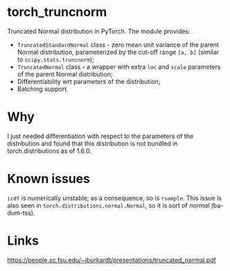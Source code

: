 # torch_truncnorm
Truncated Normal distribution in PyTorch. The module provides:
- `TruncatedStandardNormal` class - zero mean unit variance of the parent Normal distribution, parameterized by the 
  cut-off range `[a, b]` (similar to `scipy.stats.truncnorm`);
- `TruncatedNormal` class - a wrapper with extra `loc` and `scale` parameters of the parent Normal distribution;
- Differentiability wrt parameters of the distribution;
- Batching support.

# Why
I just needed differentiation with respect to the parameters of the distribution and found that this distribution is not 
bundled in torch.distributions as of 1.6.0.

# Known issues
`icdf` is numerically unstable; as a consequence, so is `rsample`. This issue is also seen in 
`torch.distributions.normal.Normal`, so it is sort of *normal* (ba-dum-tss).

# Links
https://people.sc.fsu.edu/~jburkardt/presentations/truncated_normal.pdf
